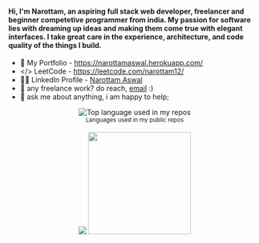 #### Hi, I'm Narottam, an aspiring full stack web developer, freelancer and beginner competetive programmer from india. My passion for software lies with dreaming up ideas and making them come true with elegant interfaces. I take great care in the experience, architecture, and code quality of the things I build.

- 🤠 My Portfolio - https://narottamaswal.herokuapp.com/
- </> LeetCode - https://leetcode.com/narottam12/
- 🙋‍♀️ LinkedIn Profile - <a href="https://www.linkedin.com/in/narottam-aswal/">Narottam Aswal</a>
- 💼 any freelance work? do reach, [email](mailto:narottam98678@gmail.com) :)
- 💬 ask me about anything, i am happy to help;
<div align="center">
  <img width="" src="https://github-readme-stats.vercel.app/api/top-langs/?username=narottamaswal&layout=compact&hide_title=1&card_width=300" alt="Top language used in my repos" />
  <br />
  <small>Languages used in my public repos </small>
  <br />
  <br />
</div>
<div align="center">
<img src="https://github-readme-stats.vercel.app/api/top-langs?username=narottamaswal&show_icons=true&theme=vue-dark&hide_border=true"/>

<img src="https://github-readme-stats.vercel.app/api?username=narottamaswal&count_private=true&show_icons=true&theme=vue-dark&hide_border=true" height="205">
</div>


